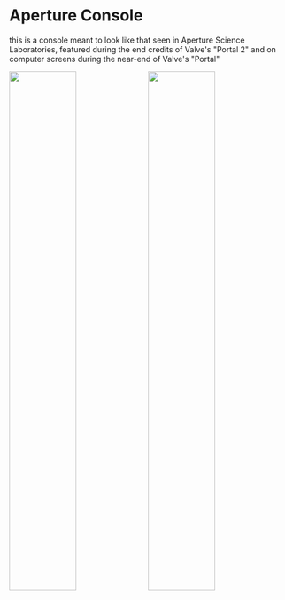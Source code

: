 # Aperture Console
this is a console meant to look like that seen in Aperture Science Laboratories, featured during the end credits of Valve's "Portal 2" and on computer screens during the near-end of Valve's "Portal"

<img width="49%" src="https://i.redd.it/sja0ulshqt8y.jpg"/>
<img width="49%" src="https://camo.githubusercontent.com/75986dd115e1f74c3f0ab9f523380dc920f0c697cab111801978555e2676031f/68747470733a2f2f696d6775722e636f6d2f61417248467a4d2e6a7067"/>